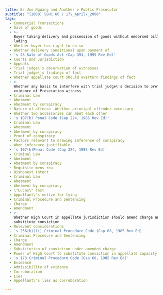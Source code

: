 ```yaml
---
title: Er Joo Nguang and Another v Public Prosecutor
subtitle: "[2000] SGHC 60 / 17\_April\_2000"
tags:
  - Commercial Transactions
  - Sale of goods
  - >-
    Buyer taking delivery and possession of goods without endorsed bills of
    lading
  - Whether buyer has right to do so
  - Whether delivery conditional upon payment of
  - 's 28 Sale of Goods Act (Cap 393, 1999 Rev Ed)'
  - Courts and Jurisdiction
  - Appeals
  - Trial judge\'s observation of witnesses
  - Trial judge\'s findings of fact
  - Whether appellate court should overturn findings of fact
  - >-
    Whether any basis to interfere with trial judge\'s decision to prefer
    evidence of Prosecution witness
  - Criminal Law
  - Abetment
  - Abetment by conspiracy
  - Nature of offence -Whether principal offender necessary
  - Whether two accessories can abet each other
  - 's 107(b) Penal Code (Cap 224, 1985 Rev Ed)'
  - Criminal Law
  - Abetment
  - Abetment by conspiracy
  - Proof of conspiracy
  - Factors relevant to drawing inference of conspiracy
  - When inference justifiable
  - 's 107(b)Penal Code (Cap 224, 1985 Rev Ed)'
  - Criminal Law
  - Abetment
  - Abetment by conspiracy
  - Requisite mens rea
  - Dishonest intent
  - Criminal Law
  - Abetment
  - Abetment by conspiracy
  - \"Lucas\" test
  - Appellant\'s motive for lying
  - Criminal Procedure and Sentencing
  - Charge
  - Amendment
  - >-
    Whether High Court in appellate jurisdiction should amend charge and
    substitute conviction
  - Relevant considerations
  - 's 256(b)(ii) Criminal Procedure Code (Cap 68, 1985 Rev Ed)'
  - Criminal Procedure and Sentencing
  - Charge
  - Amendment
  - Substitution of conviction under amended charge
  - Power of High Court to substitute conviction in appellate capacity
  - 's 173 Criminal Procedure Code (Cap 68, 1985 Rev Ed)'
  - Evidence
  - Admissibility of evidence
  - Corroboration
  - Lies
  - Appellant\'s lies as corroboration

---
```


